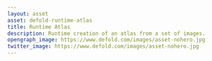 ```yaml
---
layout: asset
asset: defold-runtime-atlas
title: Runtime Atlas
description: Runtime creation of an atlas from a set of images.
opengraph_image: https://www.defold.com/images/asset-nohero.jpg
twitter_image: https://www.defold.com/images/asset-nohero.jpg
---
```

